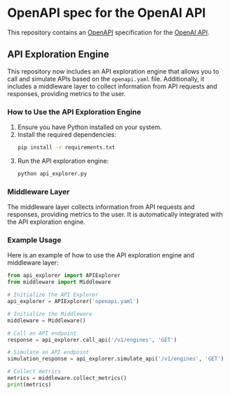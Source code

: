 # OpenAPI spec for the OpenAI API

This repository contains an [OpenAPI](https://www.openapis.org/) specification for the [OpenAI API](https://platform.openai.com/docs/api-reference).

## API Exploration Engine

This repository now includes an API exploration engine that allows you to call and simulate APIs based on the `openapi.yaml` file. Additionally, it includes a middleware layer to collect information from API requests and responses, providing metrics to the user.

### How to Use the API Exploration Engine

1. Ensure you have Python installed on your system.
2. Install the required dependencies:
   ```sh
   pip install -r requirements.txt
   ```
3. Run the API exploration engine:
   ```sh
   python api_explorer.py
   ```

### Middleware Layer

The middleware layer collects information from API requests and responses, providing metrics to the user. It is automatically integrated with the API exploration engine.

### Example Usage

Here is an example of how to use the API exploration engine and middleware layer:

```python
from api_explorer import APIExplorer
from middleware import Middleware

# Initialize the API Explorer
api_explorer = APIExplorer('openapi.yaml')

# Initialize the Middleware
middleware = Middleware()

# Call an API endpoint
response = api_explorer.call_api('/v1/engines', 'GET')

# Simulate an API endpoint
simulation_response = api_explorer.simulate_api('/v1/engines', 'GET')

# Collect metrics
metrics = middleware.collect_metrics()
print(metrics)
```
